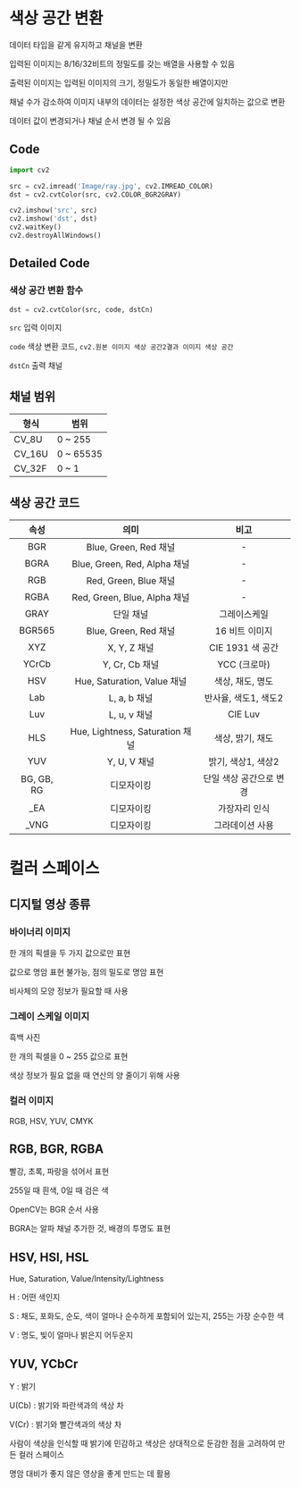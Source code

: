 # 색상 공간 변환

데이터 타입을 같게 유지하고 채널을 변환

입력된 이미지는 8/16/32비트의 정밀도를 갖는 배열을 사용할 수 있음

출력된 이미지는 입력된 이미지의 크기, 정밀도가 동일한 배열이지만

채널 수가 감소하여 이미지 내부의 데이터는 설정한 색상 공간에 일치하는 값으로 변환

데이터 값이 변경되거나 채널 순서 변경 될 수 있음



## Code

```python
import cv2

src = cv2.imread('Image/ray.jpg', cv2.IMREAD_COLOR)
dst = cv2.cvtColor(src, cv2.COLOR_BGR2GRAY)

cv2.imshow('src', src)
cv2.imshow('dst', dst)
cv2.waitKey()
cv2.destroyAllWindows()
```



## Detailed Code

### 색상 공간 변환 함수

```python
dst = cv2.cvtColor(src, code, dstCn)
```

`src` 입력 이미지

`code` 색상 변환 코드, `cv2.원본 이미지 색상 공간2결과 이미지 색상 공간`  

`dstCn` 출력 채널



## 채널 범위

| 형식   | 범위      |
| ------ | --------- |
| CV_8U  | 0 ~ 255   |
| CV_16U | 0 ~ 65535 |
| CV_32F | 0 ~ 1     |



## 색상 공간 코드

|    속성    |              의미               |          비고           |
| :--------: | :-----------------------------: | :---------------------: |
|    BGR     |      Blue, Green, Red 채널      |            -            |
|    BGRA    |  Blue, Green, Red, Alpha 채널   |            -            |
|    RGB     |      Red, Green, Blue 채널      |            -            |
|    RGBA    |  Red, Green, Blue, Alpha 채널   |            -            |
|    GRAY    |            단일 채널            |      그레이스케일       |
|   BGR565   |      Blue, Green, Red 채널      |     16 비트 이미지      |
|    XYZ     |          X, Y, Z 채널           |    CIE 1931 색 공간     |
|   YCrCb    |         Y, Cr, Cb 채널          |      YCC (크로마)       |
|    HSV     |   Hue, Saturation, Value 채널   |    색상, 채도, 명도     |
|    Lab     |          L, a, b 채널           |  반사율, 색도1, 색도2   |
|    Luv     |          L, u, v 채널           |         CIE Luv         |
|    HLS     | Hue, Lightness, Saturation 채널 |    색상, 밝기, 채도     |
|    YUV     |          Y, U, V 채널           |   밝기, 색상1, 색상2    |
| BG, GB, RG |           디모자이킹            | 단일 색상 공간으로 변경 |
|    _EA     |           디모자이킹            |      가장자리 인식      |
|    _VNG    |           디모자이킹            |     그라데이션 사용     |



# 컬러 스페이스

## 디지털 영상 종류

### 바이너리 이미지

한 개의 픽셀을 두 가지 값으로만 표현

값으로 명암 표현 불가능, 점의 밀도로 명암 표현

비사체의 모양 정보가 필요할 때 사용



### 그레이 스케일 이미지

흑백 사진

한 개의 픽셀을 0 ~ 255 값으로 표현

색상 정보가 필요 없을 때 연산의 양 줄이기 위해 사용



### 컬러 이미지

RGB, HSV, YUV, CMYK



## RGB, BGR, RGBA

빨강, 초록, 파랑을 섞어서 표현

255일 때 흰색, 0일 때 검은 색



OpenCV는 BGR 순서 사용



BGRA는 알파 채널 추가한 것, 배경의 투명도 표현



## HSV, HSI, HSL

Hue, Saturation, Value/Intensity/Lightness



H : 어떤 색인지

S : 채도, 포화도, 순도, 색이 얼마나 순수하게 포함되어 있는지, 255는 가장 순수한 색

V : 명도, 빛이 얼마나 밝은지 어두운지



## YUV, YCbCr

Y : 밝기

U(Cb) : 밝기와 파란색과의 색상 차

V(Cr) : 밝기와 빨간색과의 색상 차



사람이 색상을 인식할 때 밝기에 민감하고 색상은 상대적으로 둔감한 점을 고려하여 만든 컬러 스페이스

명암 대비가 좋지 않은 영상을 좋게 만드는 데 활용

